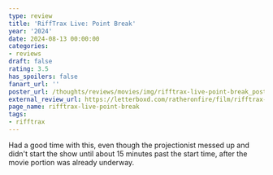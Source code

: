 ```yaml
---
type: review
title: 'RiffTrax Live: Point Break'
year: '2024'
date: 2024-08-13 00:00:00
categories:
- reviews
draft: false
rating: 3.5
has_spoilers: false
fanart_url: ''
poster_url: /thoughts/reviews/movies/img/rifftrax-live-point-break_poster.png
external_review_url: https://letterboxd.com/ratheronfire/film/rifftrax-live-point-break/
page_name: rifftrax-live-point-break
tags:
- rifftrax
---
```


Had a good time with this, even though the projectionist messed up and didn't start the show until about 15 minutes past the start time, after the movie portion was already underway.

